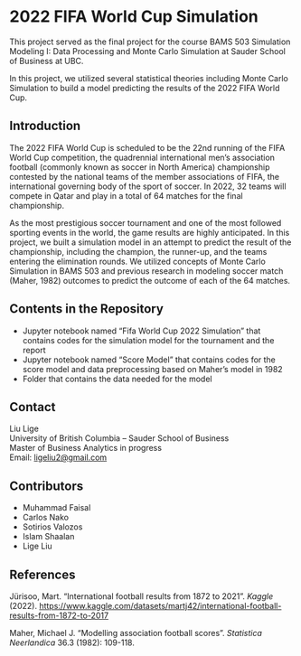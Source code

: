 # 2022 FIFA World Cup Simulation
This project served as the final project for the course BAMS 503 Simulation Modeling I: Data Processing and Monte Carlo Simulation at Sauder School of Business at UBC.

In this project, we utilized several statistical theories including Monte Carlo Simulation to build a model predicting the results of the 2022 FIFA World Cup.

## Introduction
The 2022 FIFA World Cup is scheduled to be the 22nd running of the FIFA World Cup competition, the quadrennial international men’s association football (commonly known as soccer in North America) championship contested by the national teams of the member associations of FIFA, the international governing body of the sport of soccer. In 2022, 32 teams will compete in Qatar and play in a total of 64 matches for the final championship.

As the most prestigious soccer tournament and one of the most followed sporting events in the world, the game results are highly anticipated. In this project, we built a simulation model in an attempt to predict the result of the championship, including the champion, the runner-up, and the teams entering the elimination rounds. We utilized concepts of Monte Carlo Simulation in BAMS 503 and previous research in modeling soccer match (Maher, 1982) outcomes to predict the outcome of each of the 64 matches.

## Contents in the Repository
+ Jupyter notebook named “Fifa World Cup 2022 Simulation” that contains codes for the simulation model for the tournament and the report
+ Jupyter notebook named “Score Model” that contains codes for the score model and data preprocessing based on Maher’s model in 1982
+ Folder that contains the data needed for the model

## Contact
Liu Lige \
University of British Columbia – Sauder School of Business \
Master of Business Analytics in progress \
Email: ligeliu2@gmail.com

## Contributors
+ Muhammad Faisal
+ Carlos Nako
+ Sotirios Valozos
+ Islam Shaalan
+ Lige Liu

## References
Jürisoo, Mart. “International football results from 1872 to 2021”. *Kaggle* (2022). https://www.kaggle.com/datasets/martj42/international-football-results-from-1872-to-2017

Maher, Michael J. “Modelling association football scores”. *Statistica Neerlandica* 36.3 (1982): 109-118.

